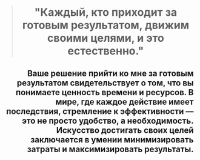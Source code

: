 ># <p align="center"> **"Каждый, кто приходит за готовым результатом, движим своими целями, и это естественно."** </p>
## <p align="right">Ваше решение прийти ко мне за готовым результатом свидетельствует о том, что вы понимаете ценность времени и ресурсов. В мире, где каждое действие имеет последствия, стремление к эффективности — это не просто удобство, а необходимость. Искусство достигать своих целей заключается в умении минимизировать затраты и максимизировать результаты.</p>
